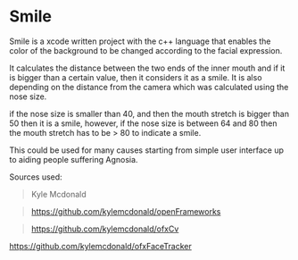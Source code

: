 # Smile

Smile is a xcode written project with the c++ language that enables the color of the background to be changed according to the facial expression. 

It calculates the distance between the two ends of the inner mouth and if it is bigger than a certain value, then it considers it as a smile. It is also depending on the distance from the camera which was calculated using the nose size. 

if the nose size is smaller than 40, and then the mouth stretch is bigger than 50 then it is a smile, however, if the nose size is between 64 and 80 then the mouth stretch has to be > 80 to indicate a smile.
 
This could be used for many causes starting from simple user interface up to aiding people suffering Agnosia. 

Sources used: 
>Kyle Mcdonald

>https://github.com/kylemcdonald/openFrameworks

>https://github.com/kylemcdonald/ofxCv
>
https://github.com/kylemcdonald/ofxFaceTracker